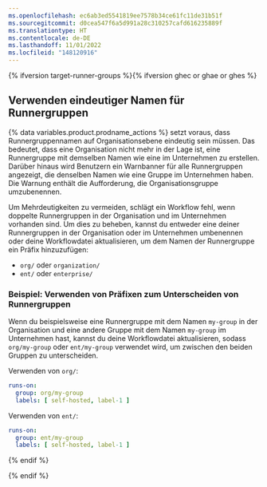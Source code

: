 ```yaml
---
ms.openlocfilehash: ec6ab3ed5541819ee7578b34ce61fc11de31b51f
ms.sourcegitcommit: d0cea547f6a5d991a28c310257cafd616235889f
ms.translationtype: HT
ms.contentlocale: de-DE
ms.lasthandoff: 11/01/2022
ms.locfileid: "148120916"
---
```


{% ifversion target-runner-groups %}{% ifversion ghec or ghae or ghes %}
## Verwenden eindeutiger Namen für Runnergruppen

{% data variables.product.prodname_actions %} setzt voraus, dass Runnergruppennamen auf Organisationsebene eindeutig sein müssen. Das bedeutet, dass eine Organisation nicht mehr in der Lage ist, eine Runnergruppe mit demselben Namen wie eine im Unternehmen zu erstellen. Darüber hinaus wird Benutzern ein Warnbanner für alle Runnergruppen angezeigt, die denselben Namen wie eine Gruppe im Unternehmen haben. Die Warnung enthält die Aufforderung, die Organisationsgruppe umzubenennen.

Um Mehrdeutigkeiten zu vermeiden, schlägt ein Workflow fehl, wenn doppelte Runnergruppen in der Organisation und im Unternehmen vorhanden sind. Um dies zu beheben, kannst du entweder eine deiner Runnergruppen in der Organisation oder im Unternehmen umbenennen oder deine Workflowdatei aktualisieren, um dem Namen der Runnergruppe ein Präfix hinzuzufügen:

- `org/` oder `organization/`
- `ent/` oder `enterprise/`

### Beispiel: Verwenden von Präfixen zum Unterscheiden von Runnergruppen

Wenn du beispielsweise eine Runnergruppe mit dem Namen `my-group` in der Organisation und eine andere Gruppe mit dem Namen `my-group` im Unternehmen hast, kannst du deine Workflowdatei aktualisieren, sodass `org/my-group` oder `ent/my-group` verwendet wird, um zwischen den beiden Gruppen zu unterscheiden.

Verwenden von `org/`:

```yaml
runs-on:
  group: org/my-group
  labels: [ self-hosted, label-1 ]
```

Verwenden von `ent/`:

```yaml
runs-on:
  group: ent/my-group
  labels: [ self-hosted, label-1 ]
```

{% endif %}

{% endif %}
